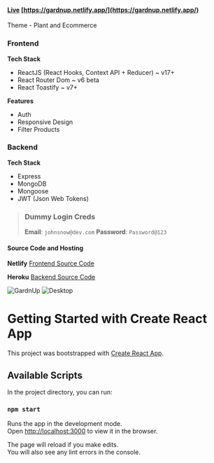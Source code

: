 #### [Live](https://gardnup.netlify.app/)  [https://gardnup.netlify.app/](https://gardnup.netlify.app/)

Theme - Plant and Ecommerce

### Frontend

**Tech Stack**
- ReactJS (React Hooks, Context API + Reducer) ~ v17+
- React Router Dom ~ v6 beta
- React Toastify ~ v7+

**Features**
- Auth
- Responsive Design
- Filter Products

### Backend

**Tech Stack**
- Express
- MongoDB
- Mongoose
- JWT (Json Web Tokens)

> ### Dummy Login Creds
>
> **Email**: `johnsnow@dev.com`
> **Password**: `Password@123`

#### Source Code and Hosting

**Netlify**
[Frontend Source Code](https://github.com/vaishnavme/gardnup-frontend)

**Heroku**
[Backend Source Code](https://github.com/vaishnavme/gardnup-backend)

![GardnUp](https://github.com/vaishnavme/gardnup-frontend/blob/dev-2.0/template/mobile.png)
![Desktop](https://github.com/vaishnavme/gardnup-frontend/blob/dev-2.0/template/desktop.png)

# Getting Started with Create React App

This project was bootstrapped with [Create React App](https://github.com/facebook/create-react-app).

## Available Scripts

In the project directory, you can run:

### `npm start`

Runs the app in the development mode.\
Open [http://localhost:3000](http://localhost:3000) to view it in the browser.

The page will reload if you make edits.\
You will also see any lint errors in the console.
